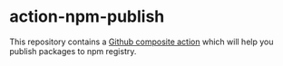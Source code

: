 # action-npm-publish

This repository contains a [Github composite action](https://docs.github.com/en/actions/creating-actions/creating-a-composite-action) which will help you publish packages to npm registry.

